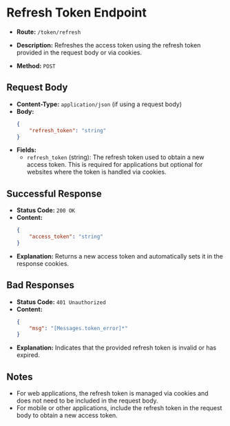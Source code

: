 
# Refresh Token Endpoint

-   **Route:** `/token/refresh`
-   **Description:** Refreshes the access token using the refresh token provided in the request body or via cookies.

-   **Method:** `POST`

## Request Body

-   **Content-Type:** `application/json` (if using a request body)
-   **Body:**
    ```json
    {
        "refresh_token": "string"
    }
    ```
-   **Fields:**
    -   `refresh_token` (string): The refresh token used to obtain a new access token. This is required for applications but optional for websites where the token is handled via cookies.

## Successful Response

-   **Status Code:** `200 OK`
-   **Content:**
    ```json
    {
        "access_token": "string"
    }
    ```
-   **Explanation:** Returns a new access token and automatically sets it in the response cookies.

## Bad Responses

-   **Status Code:** `401 Unauthorized`
-   **Content:**
    ```json
    {
        "msg": "[Messages.token_error]*"
    }
    ```
-   **Explanation:** Indicates that the provided refresh token is invalid or has expired.

## Notes

-   For web applications, the refresh token is managed via cookies and does not need to be included in the request body.
-   For mobile or other applications, include the refresh token in the request body to obtain a new access token.


